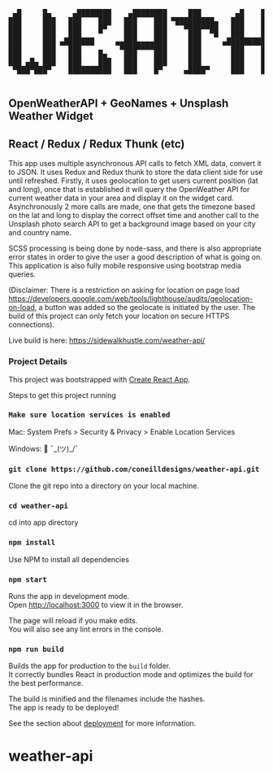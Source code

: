 <pre>
 ▄█     █▄     ▄████████    ▄████████     ███        ▄█    █▄       ▄████████    ▄████████         ▄████████    ▄███████▄  ▄█
███     ███   ███    ███   ███    ███ ▀█████████▄   ███    ███     ███    ███   ███    ███        ███    ███   ███    ███ ███
███     ███   ███    █▀    ███    ███    ▀███▀▀██   ███    ███     ███    █▀    ███    ███        ███    ███   ███    ███ ███▌
███     ███  ▄███▄▄▄       ███    ███     ███   ▀  ▄███▄▄▄▄███▄▄  ▄███▄▄▄      ▄███▄▄▄▄██▀        ███    ███   ███    ███ ███▌
███     ███ ▀▀███▀▀▀     ▀███████████     ███     ▀▀███▀▀▀▀███▀  ▀▀███▀▀▀     ▀▀███▀▀▀▀▀        ▀███████████ ▀█████████▀  ███▌
███     ███   ███    █▄    ███    ███     ███       ███    ███     ███    █▄  ▀███████████        ███    ███   ███        ███
███ ▄█▄ ███   ███    ███   ███    ███     ███       ███    ███     ███    ███   ███    ███        ███    ███   ███        ███
 ▀███▀███▀    ██████████   ███    █▀     ▄████▀     ███    █▀      ██████████   ███    ███        ███    █▀   ▄████▀      █▀   
                                                                                ███    ███
</pre>

## OpenWeatherAPI + GeoNames + Unsplash Weather Widget

## React / Redux / Redux Thunk (etc)

This app uses multiple asynchronous API calls to fetch XML data, convert it to JSON. It uses Redux and Redux thunk to store the data client side for use until refreshed. Firstly, it uses geolocation to get users current position (lat and long), once that is established it will query the OpenWeather API for current weather data in your area and display it on the widget card. Asynchronously 2 more calls are made, one that gets the timezone based on the lat and long to display the correct offset time and another call to the Unsplash photo search API to get a background image based on your city and country name.

SCSS processing is being done by node-sass, and there is also appropriate error states in order to give the user a good description of what is going on. This application is also fully mobile responsive using bootstrap media queries.

(Disclaimer: There is a restriction on asking for location on page load https://developers.google.com/web/tools/lighthouse/audits/geolocation-on-load, a button was added so the geolocate is initiated by the user. The build of this project can only fetch your location on secure HTTPS connections).

Live build is here: https://sidewalkhustle.com/weather-api/

### Project Details

This project was bootstrapped with [Create React App](https://github.com/facebook/create-react-app).

Steps to get this project running

### `Make sure location services is enabled`

Mac: System Prefs > Security & Privacy > Enable Location Services

Windows: 🤷‍ ¯\_(ツ)\_/¯

### `git clone https://github.com/coneilldesigns/weather-api.git`

Clone the git repo into a directory on your local machine.

### `cd weather-api`

cd into app directory

### `npm install`

Use NPM to install all dependencies

### `npm start`

Runs the app in development mode.<br>
Open [http://localhost:3000](http://localhost:3000) to view it in the browser.

The page will reload if you make edits.<br>
You will also see any lint errors in the console.

### `npm run build`

Builds the app for production to the `build` folder.<br>
It correctly bundles React in production mode and optimizes the build for the best performance.

The build is minified and the filenames include the hashes.<br>
The app is ready to be deployed!

See the section about [deployment](https://facebook.github.io/create-react-app/docs/deployment) for more information.

# weather-api
